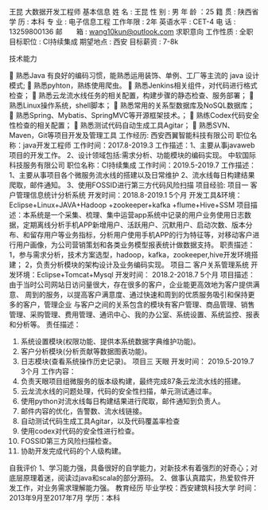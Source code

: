 王昆  大数据开发工程师
基本信息
姓    名 : 王昆	性    别 : 男
年    龄 ：25	籍    贯 : 陕西省
学    历 : 本科	专    业 : 电子信息工程
工作年限 : 2年	英语水平 : CET-4 
电    话 : 13259800136	邮　　箱 : wang10kun@outlook.com
求职意向
工作性质 : 全职             
目标职位 : CI持续集成
期望地点 : 西安
目标薪资 : 7-8k

技术能力

	熟悉Java 有良好的编码习惯，能熟悉运用装饰、单例、工厂等主流的 java 设计模式; 
	熟悉pyhton，熟练使用爬虫。
	熟悉Jenkins相关组件，对代码进行格式检查； 
	熟悉云龙流水线任务的相关配置，构建步骤的静态检查、服务部署；
	熟悉Linux操作系统，shell脚本；
	熟悉常用的关系型数据库及NoSQL数据库；
	熟悉Spring、Mybatis、SpringMVC等开源框架技术。；
	熟练Codex代码安全性检查的相关配置；
	熟悉测试代码自动生成工具Agitar；
	熟悉SVN、Maven，Git等项目开发及管理工具
工作经历:
西安西翼智能科技有限公司
职位名称：java开发工程师
工作时间：2017.8-2019.3
工作描述：1、主要从事javaweb项目的开发工作。
		  2、设计领域包括:需求分析、功能模块的编码实现。
中软国际科技服务有限公司
职位名称：CI持续集成
工作时间：2019.5-2019.7
工作描述：1、主要从事项目各个微服务流水线的搭建以及日常维护
		  2、流水线每日构建结果爬取，邮件通知。
		  3、使用FOSSID进行第三方代码风险扫描
项目经验:
项目一   客户管理信息统计分析系统
开发时间：2018.8-2019.1  5个月
开发工具&环境：Eclipse+Linux+JAVA+Hadoop +zookeeper+kafka +flume+Hive+SSM
项目描述：本系统是一个采集、梳理、集中运营app系统中记录的用户业务使用日志数据，定期离线分析手机APP新增用户、活跃用户、沉默用户、启动次数、版本分布、和留存用户等业务指标，分析用户使用手机APP的行为特征等，对移动客户进行用户画像，为公司营销策划和各类业务模型报表统计做数据支持。
职责描述：
1，参与需求分析，技术方案选型，hadoop，kafka，zookeeper,hive开发环境搭建；
2，负责分析模块的架构设计及业务编码实现。
项目二   客户关系管理系统
开发环境：Eclipse+Tomcat+Mysql
开发时间： 2018.2-2018.7  5个月
项目描述：由于当时公司网站日访问量很大，存在很多的客户，企业能更高效地为客户提供满意、
周到的服务，以提高客户满意度、通过快速和周到的优质服务吸引和保持更多的客户，管理企业
与客户之间的关系包含的模块有客户管理、商品管理、销售管理、采购管理、费用管理、通讯中心、我的办公室、系统设置、系统监控、报表和分析等。
责任描述：
1. 系统设置模块(权限功能、提供本系统数据字典维护功能)。
2. 客户分析模块(分析贡献等数据图表功能)。
3. 日志模块(查看系统操作历史记录)。
项目三   天眼
开发时间： 2019.5-2019.7  3个月
工作内容：
1. 负责天眼项目组微服务的版本级构建，最终完成87条云龙流水线的搭建。
2. 云龙流水线的问题处理，代码的安全性扫描，单元测试通过率。
3. 使用python对流水线每日构建结果进行爬取，邮件通知到负责人。
4. 邮件内容的优化，告警数、流水线链接。
5. 自动测试代码生成工具Agitar，以及代码覆盖率检查
6. 使用codex对代码的安全性进行检查。
7. FOSSID第三方风险扫描检查。
8. 协助开发完成代码的个人级构建。

自我评价
1、学习能力强，具备很好的自学能力，对新技术有着强烈的好奇心；对底层原理着迷，阅读过java和scala的部分源码。
2、做事认真踏实，热爱软件开发工作，对业务需求理解能力强。
教育经历
毕业学校：西安建筑科技大学
时间：2013年9月至2017年7月
学历：本科

